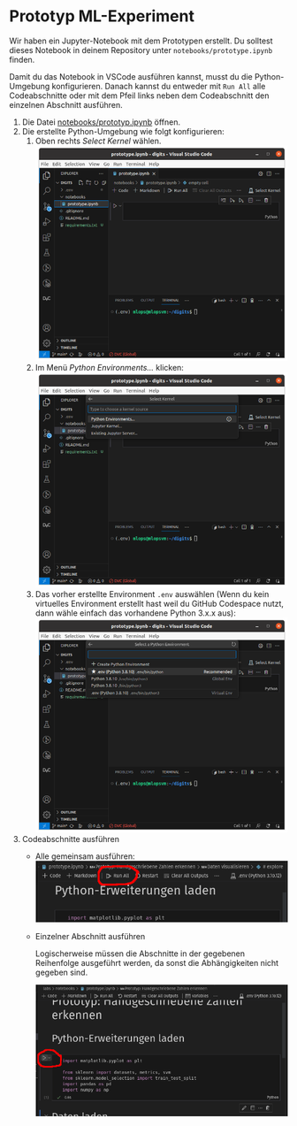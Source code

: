 # Prototyp ML-Experiment

Wir haben ein Jupyter-Notebook mit dem Prototypen erstellt. Du solltest dieses Notebook in deinem Repository unter `notebooks/prototype.ipynb` finden.

Damit du das Notebook in VSCode ausführen kannst, musst du die Python-Umgebung konfigurieren. Danach kannst du entweder mit `Run All` alle Codeabschnitte oder mit dem Pfeil links neben dem Codeabschnitt den einzelnen Abschnitt ausführen.  

1. Die Datei [notebooks/prototyp.ipynb](notebooks/prototype.ipynb) öffnen.
1. Die erstellte Python-Umgebung wie folgt konfigurieren:
    1. Oben rechts _Select Kernel_ wählen.   
        ![](./screenshots/vscode-select-kernel-00.png)
    1. Im Menü _Python Environments..._ klicken:   
        ![](./screenshots/vscode-select-kernel-01.png)
    1. Das vorher erstellte Environment `.env` auswählen (Wenn du kein virtuelles Environment erstellt hast weil du GitHub Codespace nutzt, dann wähle einfach das vorhandene Python 3.x.x aus):
        ![](./screenshots/vscode-select-kernel-02.png)
1. Codeabschnitte ausführen
    * Alle gemeinsam ausführen:  
        ![](./screenshots/jupyter-run-all-blocks.png)

    * Einzelner Abschnitt ausführen

        Logischerweise müssen die Abschnitte in der gegebenen Reihenfolge ausgeführt werden, da sonst die Abhängigkeiten nicht gegeben sind.
        
        ![](./screenshots/jupyter-run-block.png)
